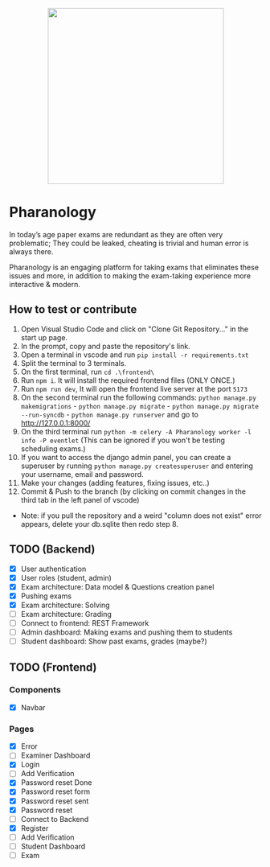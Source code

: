 <p align="center">
  <img src="https://lh3.googleusercontent.com/u/0/drive-viewer/AAOQEORj8mSo98CwhsTOOs7UGFtYbn_14FH-G3CFJ2-z3d1yk0WulVMU5QQmigqP5Qrb4mKXH-cI4PVHudTAIcQ2nVGmYPNUdQ=w1366-h625" width="350">
</p>

# Pharanology

In today’s age paper exams are redundant as they are often very problematic; They could be leaked, cheating is trivial and human error is always there.

Pharanology is an engaging platform for taking exams that eliminates these issues and more, in addition to making the exam-taking experience more interactive & modern.

## How to test or contribute

1. Open Visual Studio Code and click on "Clone Git Repository..." in the start up page.
2. In the prompt, copy and paste the repository's link.
3. Open a terminal in vscode and run `pip install -r requirements.txt`
4. Split the terminal to 3 terminals.
5. On the first terminal, run `cd .\frontend\`
6. Run `npm i`. It will install the required frontend files (ONLY ONCE.)
7. Run `npm run dev`, It will open the frontend live server at the port `5173`
8. On the second terminal run the following commands: `python manage.py makemigrations` - `python manage.py migrate` - `python manage.py migrate --run-syncdb` - `python manage.py runserver` and go to http://127.0.0.1:8000/
9. On the third terminal run `python -m celery -A Pharanology worker -l info -P eventlet` (This can be ignored if you won't be testing scheduling exams.)
10. If you want to access the django admin panel, you can create a superuser by running `python manage.py createsuperuser` and entering your username, email and password.
11. Make your changes (adding features, fixing issues, etc..)
12. Commit & Push to the branch (by clicking on commit changes in the third tab in the left panel of vscode)

- Note: if you pull the repository and a weird "column does not exist" error appears, delete your db.sqlite then redo step 8.

## TODO (Backend)

- [x] User authentication
- [x] User roles (student, admin)
- [x] Exam architecture: Data model & Questions creation panel
- [x] Pushing exams
- [x] Exam architecture: Solving
- [ ] Exam architecture: Grading
- [ ] Connect to frontend: REST Framework
- [ ] Admin dashboard: Making exams and pushing them to students
- [ ] Student dashboard: Show past exams, grades  (maybe?)

## TODO (Frontend)

### Components

- [x] Navbar

### Pages

- [x] Error
- [ ] Examiner Dashboard
- [x] Login
- [ ] Add Verification
- [x] Password reset Done
- [x] Password reset form
- [x] Password reset sent
- [x] Password reset
- [ ] Connect to Backend
- [x] Register
- [ ] Add Verification
- [ ] Student Dashboard
- [ ] Exam
